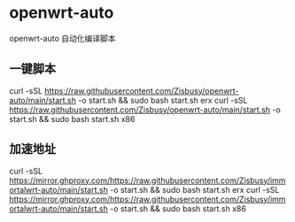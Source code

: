 # openwrt-auto
openwrt-auto 自动化编译脚本

## 一键脚本
curl -sSL https://raw.githubusercontent.com/Zisbusy/openwrt-auto/main/start.sh -o start.sh && sudo bash start.sh erx
curl -sSL https://raw.githubusercontent.com/Zisbusy/openwrt-auto/main/start.sh -o start.sh && sudo bash start.sh x86


## 加速地址
curl -sSL https://mirror.ghproxy.com/https://raw.githubusercontent.com/Zisbusy/immortalwrt-auto/main/start.sh -o start.sh && sudo bash start.sh erx
curl -sSL https://mirror.ghproxy.com/https://raw.githubusercontent.com/Zisbusy/immortalwrt-auto/main/start.sh -o start.sh && sudo bash start.sh x86
